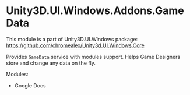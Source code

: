 # Unity3D.UI.Windows.Addons.GameData

This module is a part of Unity3D.UI.Windows package:
https://github.com/chromealex/Unity3d.UI.Windows.Core

Provides `GameData` service with modules support.
Helps Game Designers store and change any data on the fly.

Modules:
- Google Docs
